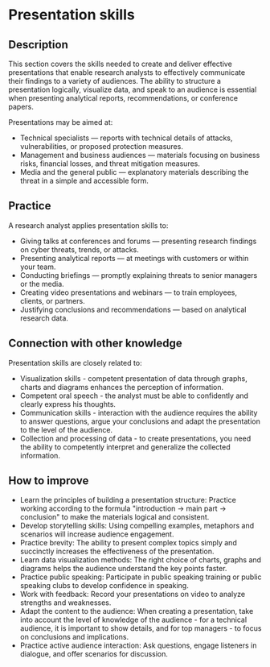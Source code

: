 # Presentation skills
## Description
This section covers the skills needed to create and deliver effective presentations that enable research analysts to effectively communicate their findings to a variety of audiences. 
The ability to structure a presentation logically, visualize data, and speak to an audience is essential when presenting analytical reports, recommendations, or conference papers.

Presentations may be aimed at:
- Technical specialists — reports with technical details of attacks, vulnerabilities, or proposed protection measures.
- Management and business audiences — materials focusing on business risks, financial losses, and threat mitigation measures.
- Media and the general public — explanatory materials describing the threat in a simple and accessible form.

## Practice
A research analyst applies presentation skills to:
- Giving talks at conferences and forums — presenting research findings on cyber threats, trends, or attacks.
- Presenting analytical reports — at meetings with customers or within your team.
- Conducting briefings — promptly explaining threats to senior managers or the media.
- Creating video presentations and webinars — to train employees, clients, or partners.
- Justifying conclusions and recommendations — based on analytical research data.

## Connection with other knowledge
Presentation skills are closely related to:
- Visualization skills - competent presentation of data through graphs, charts and diagrams enhances the perception of information.
- Competent oral speech - the analyst must be able to confidently and clearly express his thoughts.
- Communication skills - interaction with the audience requires the ability to answer questions, argue your conclusions and adapt the presentation to the level of the audience.
- Collection and processing of data - to create presentations, you need the ability to competently interpret and generalize the collected information.

## How to improve
- Learn the principles of building a presentation structure: Practice working according to the formula "introduction → main part → conclusion" to make the materials logical and consistent.
- Develop storytelling skills: Using compelling examples, metaphors and scenarios will increase audience engagement.
- Practice brevity: The ability to present complex topics simply and succinctly increases the effectiveness of the presentation.
- Learn data visualization methods: The right choice of charts, graphs and diagrams helps the audience understand the key points faster.
- Practice public speaking: Participate in public speaking training or public speaking clubs to develop confidence in speaking.
- Work with feedback: Record your presentations on video to analyze strengths and weaknesses.
- Adapt the content to the audience: When creating a presentation, take into account the level of knowledge of the audience - for a technical audience, it is important to show details, and for top managers - to focus on conclusions and implications.
- Practice active audience interaction: Ask questions, engage listeners in dialogue, and offer scenarios for discussion.

